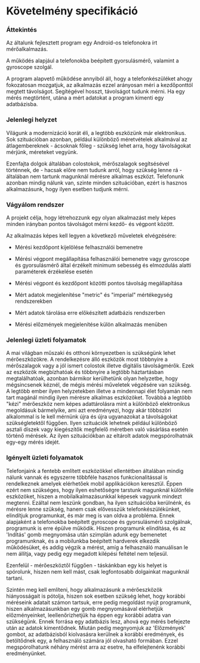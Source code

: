 # Követelmény specifikáció

### Áttekintés

Az általunk fejlesztett program egy Android-os telefonokra írt mérőalkalmazás.

A működés alapjául a telefonokba beépített gyorsulásmérő, valamint a gyroscope szolgál.

A program alapvető működése annyiból áll, hogy a telefonkészüléket ahogy fokozatosan mozgatjuk, az alkalmazás ezzel arányosan méri a kezdőponttól megtett távolságot.
Segítégével hosszt, távolságot tudunk mérni. Ha egy mérés megtörtént, utána a mért adatokat a program kimenti egy adatbázisba.

### Jelenlegi helyzet

Világunk a modernizáció korát éli, a legtöbb eszközünk már elektronikus.
Sok szituációban azonban, például különböző méretvételek alkalmával az átlagembereknek - ácsoknak főleg - szükség lehet arra, hogy távolságokat mérjünk, méreteket vegyünk.

Ezenfajta dolgok általában colostokok, mérőszalagok segítsésével történnek, de - hacsak előre nem tudunk arról, hogy szükség lenne rá - általában
nem tartunk magunknál mérésre alkalmas eszközt. Telefonunk azonban mindig nálunk van, szinte minden szituációban, ezért is hasznos alkalmazásunk, hogy ilyen esetben tudjunk mérni.

### Vágyálom rendszer

A projekt célja, hogy létrehozzunk egy olyan alkalmazást mely képes minden irányban pontos távolságot mérni kezdő- és végpont
között.

Az alkalmazás képes kell legyen a következő műveletek elvégzésére:

+ Mérési kezdőpont kijelölése felhasználói bemenetre

+ Mérési végpont megállapítása felhasználói bemenetre vagy gyroscope és gyorsulásmérő által érzékelt minimum sebesség és elmozdulás alatti paraméterek érzékelése esetén

+ Mérési végpont és kezdőpont közötti pontos távolság megállapítása

+ Mért adatok megjelenítése "metric" és "imperial" mértékegység rendszerekben

+ Mért adatok tárolása erre előkészített adatbázis rendszerben

+ Mérési előzmények megjelenítése külön alkalmazás menüben

### Jelenlegi üzleti folyamatok

A mai világban műszaki és otthoni környezetben is szükségünk lehet mérőeszközökre. A rendelkezésre álló eszközök most többnyire a mérőszalagok
vagy a jól ismert colostok illetve digitális távolságmérők. Ezek az eszközök megbízhatóak és többnyire a legtöbb háztartásban megtalálhatóak,
azonban bármikor kerülhetünk olyan helyzetbe, hogy mégsincsenek kéznél, de mégis mérési műveletek végzésére van szükség. A legtöbb ember
ilyen helyzetekben illetve a mindennapi élet folyamán nem tart magánál mindig ilyen mérésre alkalmas eszközöket. Továbbá a legtöbb "kézi" 
mérőeszköz nem képes adattárolásra mint a különböző elektronikus megoldásuk bármelyike, ami azt eredményezi, hogy akár többszöri alkalommal
is le kell mérnünk újra és újra ugyanazokat a távolságokat szükségletektől függően. Ilyen szituációk lehetnek például különböző asztali díszek
vagy kiegészítők megfelelő méretben való vásárlása esetén történő mérések. Az ilyen szituációkban az eltárolt adatok megspórolhatnák egy-egy
mérés idejét.

### Igényelt üzleti folyamatok

Telefonjaink a fentebb említett eszközökkel ellentétben általában mindig nálunk vannak és egyszerre többféle hasznos funkcionalitással is rendelkeznek
amelyek elérhetőek mobil applikációkon keresztül. Éppen ezért nem szükséges, hogy ilyen eshetőségre tarstunk magunknál különféle eszközöket, hiszen a mobilalkalmazásunkkal
képesek vagyunk mindezt megtenni. Ezáltal nem leszünk gondban, ha ilyen szituációba kerülnénk, és mérésre lenne szükség, hanem csak elővesszük telefonkészülékünket, elindítjuk
programunkat, és már meg is van oldva a probléma.
Ennek alapjaként a telefonokba beépített gyroscope és gyorsulásmérő szolgálnak, programunk is erre épülve működik. Hiszen programunk elindítása, és az 'Indítás'
gomb megnyomása után szimplán adunk egy bemenetet programunknak, és a mobilunkba beépített hardverek elkezdik működésüket, és addig végzik a mérést, amíg a felhasználó
manuálisan le nem állítja, vagy pedig egy megadott kilépési feltétel nem teljesül.

Ezenfelül - mérőeszköztől függően - táskánkban egy kis helyet is spórolunk, hiszen nem kell mást, csak legfontosabb dolgainkat magunknál tartani.

Szintén meg kell említeni, hogy alkalmazásunk a mérőeszközök hiányosságait is pótolja, hiszen sok esetben szükség lehet, hogy korábbi méréseink adatait számon tartsuk,
erre pedig megoldást nyújt programunk, hiszen alkalmazásunkban egy gomb megnyomásával elérhetjük előzményeinket, leellenőrizhetjük ha éppen egy korábbi adatra van szükségünk.
Ennek forrása egy adatbázis lesz, ahová egy mérés befejezte után az adatok kimentődnek. Miután pedig megnyomjuk az 'Előzmények' gombot, az adatbázisból kiolvasásra kerülnek
a korábbi eredmények, és betöltődnek egy, a felhasználó számára jól olvasható formában.
Ezzel megspórolhatunk néhány mérést arra az esetre, ha elfelejtenénk korábbi eredményünket.
